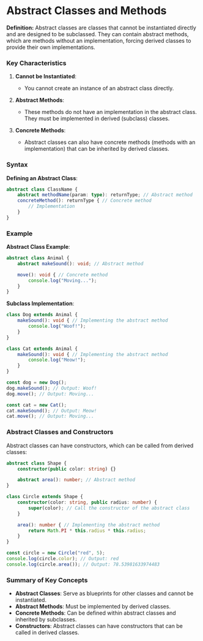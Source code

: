 # Abstract Classes and Methods

**Definition:**
Abstract classes are classes that cannot be instantiated directly and are designed to be subclassed. They can contain abstract methods, which are methods without an implementation, forcing derived classes to provide their own implementations.

### Key Characteristics

1. **Cannot be Instantiated**:
   - You cannot create an instance of an abstract class directly.

2. **Abstract Methods**:
   - These methods do not have an implementation in the abstract class. They must be implemented in derived (subclass) classes.

3. **Concrete Methods**:
   - Abstract classes can also have concrete methods (methods with an implementation) that can be inherited by derived classes.

### Syntax

**Defining an Abstract Class**:
```typescript
abstract class ClassName {
    abstract methodName(param: type): returnType; // Abstract method
    concreteMethod(): returnType { // Concrete method
        // Implementation
    }
}
```

### Example

**Abstract Class Example**:
```typescript
abstract class Animal {
    abstract makeSound(): void; // Abstract method

    move(): void { // Concrete method
        console.log("Moving...");
    }
}
```

**Subclass Implementation**:
```typescript
class Dog extends Animal {
    makeSound(): void { // Implementing the abstract method
        console.log("Woof!");
    }
}

class Cat extends Animal {
    makeSound(): void { // Implementing the abstract method
        console.log("Meow!");
    }
}

const dog = new Dog();
dog.makeSound(); // Output: Woof!
dog.move(); // Output: Moving...

const cat = new Cat();
cat.makeSound(); // Output: Meow!
cat.move(); // Output: Moving...
```

### Abstract Classes and Constructors

Abstract classes can have constructors, which can be called from derived classes:
```typescript
abstract class Shape {
    constructor(public color: string) {}

    abstract area(): number; // Abstract method
}

class Circle extends Shape {
    constructor(color: string, public radius: number) {
        super(color); // Call the constructor of the abstract class
    }

    area(): number { // Implementing the abstract method
        return Math.PI * this.radius * this.radius;
    }
}

const circle = new Circle("red", 5);
console.log(circle.color); // Output: red
console.log(circle.area()); // Output: 78.53981633974483
```

### Summary of Key Concepts

- **Abstract Classes**: Serve as blueprints for other classes and cannot be instantiated.
- **Abstract Methods**: Must be implemented by derived classes.
- **Concrete Methods**: Can be defined within abstract classes and inherited by subclasses.
- **Constructors**: Abstract classes can have constructors that can be called in derived classes.

